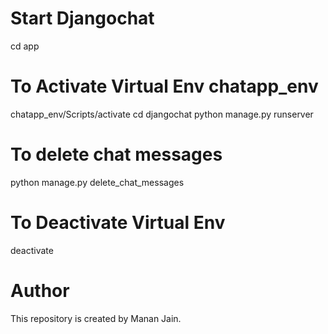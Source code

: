 # Start Djangochat 
cd app

# To Activate Virtual Env chatapp_env 
chatapp_env/Scripts/activate
cd djangochat
python manage.py runserver

# To delete chat messages 
python manage.py delete_chat_messages

# To Deactivate Virtual Env
deactivate

# Author
This repository is created by Manan Jain.